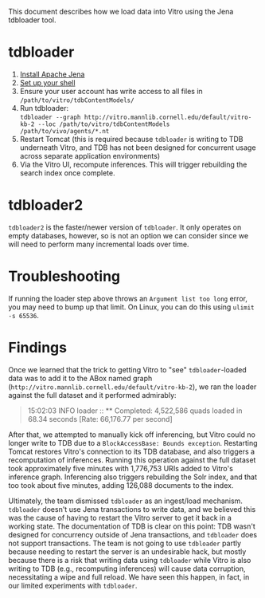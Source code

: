 This document describes how we load data into Vitro using the Jena tdbloader tool.

# tdbloader

1. [Install Apache Jena](https://jena.apache.org/download/index.cgi)
1. [Set up your shell](https://jena.apache.org/documentation/tdb/commands.html#script-set-up-bash-scripts)
1. Ensure your user account has write access to all files in `/path/to/vitro/tdbContentModels/`
1. Run tdbloader:  
    `tdbloader --graph http://vitro.mannlib.cornell.edu/default/vitro-kb-2 --loc /path/to/vitro/tdbContentModels /path/to/vivo/agents/*.nt`
1. Restart Tomcat (this is required because `tdbloader` is writing to TDB underneath Vitro, and TDB has not been designed for concurrent usage across separate application environments)
1. Via the Vitro UI, recompute inferences. This will trigger rebuilding the search index once complete.

# tdbloader2

`tdbloader2` is the faster/newer version of `tdbloader`. It only operates on empty databases, however, so is not an option we can consider since we will need to perform many incremental loads over time.

# Troubleshooting

If running the loader step above throws an `Argument list too long` error, you may need to bump up that limit. On Linux, you can do this using `ulimit -s 65536`.

# Findings

Once we learned that the trick to getting Vitro to "see" `tdbloader`-loaded data was to add it to the ABox named graph (`http://vitro.mannlib.cornell.edu/default/vitro-kb-2`), we ran the loader against the full dataset and it performed admirably:

> 15:02:03 INFO  loader               :: ** Completed: 4,522,586 quads loaded in 68.34 seconds [Rate: 66,176.77 per second]

After that, we attempted to manually kick off inferencing, but Vitro could no longer write to TDB due to a `BlockAccessBase: Bounds exception`. Restarting Tomcat restores Vitro's connection to its TDB database, and also triggers a recomputation of inferences. Running this operation against the full dataset took approximately five minutes with 1,776,753 URIs added to Vitro's inference graph. Inferencing also triggers rebuilding the Solr index, and that too took about five minutes, adding 126,088 documents to the index.

Ultimately, the team dismissed `tdbloader` as an ingest/load mechanism. `tdbloader` doesn't use Jena transactions to write data, and we believed this was the cause of having to restart the Vitro server to get it back in a working state. The documentation of TDB is clear on this point: TDB wasn't designed for concurrency outside of Jena transactions, and `tdbloader` does not support transactions. The team is not going to use `tdbloader` partly because needing to restart the server is an undesirable hack, but mostly because there is a risk that writing data using `tdbloader` while Vitro is also writing to TDB (e.g., recomputing inferences) will cause data corruption, necessitating a wipe and full reload. We have seen this happen, in fact, in our limited experiments with `tdbloader`.
